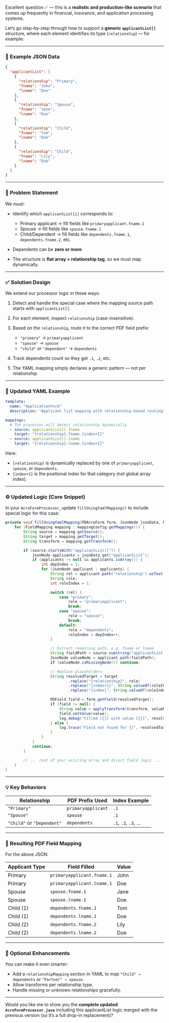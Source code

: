 Excellent question ✅ — this is a **realistic and production-like scenario** that comes up frequently in financial, insurance, and application processing systems.

Let’s go step-by-step through how to support a **generic `applicantList[]`** structure, where each element identifies its type (`relationship`) — for example:

---

### 🧩 Example JSON Data

```json
{
  "applicantList": [
    {
      "relationship": "Primary",
      "fname": "John",
      "lname": "Doe"
    },
    {
      "relationship": "Spouse",
      "fname": "Jane",
      "lname": "Doe"
    },
    {
      "relationship": "Child",
      "fname": "Tom",
      "lname": "Doe"
    },
    {
      "relationship": "Child",
      "fname": "Lily",
      "lname": "Doe"
    }
  ]
}
```

---

### 🧠 Problem Statement

We must:

* Identify which `applicantList[i]` corresponds to:

  * Primary applicant → fill fields like `primaryapplicant.fname.1`
  * Spouse → fill fields like `spouse.fname.1`
  * Child/Dependent → fill fields like `dependents.fname.1`, `dependents.fname.2`, etc.
* Dependents can be **zero or more**.
* The structure is **flat array + relationship tag**, so we must map dynamically.

---

### ✅ Solution Design

We extend our processor logic in these ways:

1. Detect and handle the special case where the mapping source path starts with `applicantList[]`.
2. For each element, inspect `relationship` (case-insensitive).
3. Based on the `relationship`, route it to the correct PDF field prefix:

   * `"primary"` → `primaryapplicant`
   * `"spouse"` → `spouse`
   * `"child"` or `"dependent"` → `dependents`
4. Track dependents count so they get `.1`, `.2`, etc.
5. The YAML mapping simply declares a generic pattern — not per relationship.

---

### 🧾 Updated YAML Example

```yaml
template:
  name: "ApplicationForm"
  description: "Applicant list mapping with relationship-based routing"

mappings:
  # The processor will detect relationship dynamically
  - source: applicantList[].fname
    target: "{relationship}.fname.{index+1}"
  - source: applicantList[].lname
    target: "{relationship}.lname.{index+1}"
```

Here:

* `{relationship}` is dynamically replaced by one of `primaryapplicant`, `spouse`, or `dependents`.
* `{index+1}` is the positional index for that category (not global array index).

---

### ⚙️ Updated Logic (Core Snippet)

In your `AcroFormProcessor`, update `fillUsingYamlMapping()` to include special logic for this case:

```java
private void fillUsingYamlMapping(PDAcroForm form, JsonNode jsonData, PdfMappingConfig mappingConfig) throws IOException {
    for (FieldMapping mapping : mappingConfig.getMappings()) {
        String source = mapping.getSource();
        String target = mapping.getTarget();
        String transform = mapping.getTransform();

        if (source.startsWith("applicantList[]")) {
            JsonNode applicants = jsonData.get("applicantList");
            if (applicants != null && applicants.isArray()) {
                int depIndex = 1;
                for (JsonNode applicant : applicants) {
                    String rel = applicant.path("relationship").asText("").toLowerCase();
                    String role;
                    int roleIndex = 1;

                    switch (rel) {
                        case "primary":
                            role = "primaryapplicant";
                            break;
                        case "spouse":
                            role = "spouse";
                            break;
                        default:
                            role = "dependents";
                            roleIndex = depIndex++;
                    }

                    // Extract remaining path, e.g. fname or lname
                    String fieldPath = source.substring("applicantList[]".length() + 1); // remove "applicantList[]."
                    JsonNode valueNode = applicant.path(fieldPath);
                    if (valueNode.isMissingNode()) continue;

                    // Replace placeholders
                    String resolvedTarget = target
                            .replace("{relationship}", role)
                            .replace("{index+1}", String.valueOf(roleIndex))
                            .replace("{index}", String.valueOf(roleIndex - 1));

                    PDField field = form.getField(resolvedTarget);
                    if (field != null) {
                        String value = applyTransform(transform, valueNode.asText(), applicant);
                        field.setValue(value);
                        log.debug("Filled [{}] with value [{}]", resolvedTarget, value);
                    } else {
                        log.trace("Field not found for {}", resolvedTarget);
                    }
                }
            }
            continue;
        }

        // ... rest of your existing array and direct field logic ...
    }
}
```

---

### 💡 Key Behaviors

| Relationship               | PDF Prefix Used    | Index Example         |
| -------------------------- | ------------------ | --------------------- |
| `"Primary"`                | `primaryapplicant` | `.1`                  |
| `"Spouse"`                 | `spouse`           | `.1`                  |
| `"Child"` or `"Dependent"` | `dependents`       | `.1`, `.2`, `.3`, ... |

---

### 🧾 Resulting PDF Field Mapping

For the above JSON:

| Applicant Type | Field Filled               | Value |
| -------------- | -------------------------- | ----- |
| Primary        | `primaryapplicant.fname.1` | John  |
| Primary        | `primaryapplicant.lname.1` | Doe   |
| Spouse         | `spouse.fname.1`           | Jane  |
| Spouse         | `spouse.lname.1`           | Doe   |
| Child (1)      | `dependents.fname.1`       | Tom   |
| Child (1)      | `dependents.lname.1`       | Doe   |
| Child (2)      | `dependents.fname.2`       | Lily  |
| Child (2)      | `dependents.lname.2`       | Doe   |

---

### 🧰 Optional Enhancements

You can make it even smarter:

* Add a `relationshipMapping` section in YAML to map `"Child" → dependents` or `"Partner" → spouse`.
* Allow transforms per relationship type.
* Handle missing or unknown relationships gracefully.

---

Would you like me to show you the **complete updated `AcroFormProcessor.java`** including this applicantList logic merged with the previous version (so it’s a full drop-in replacement)?
